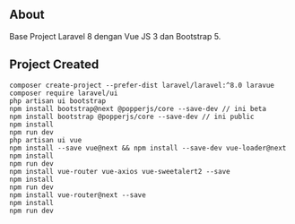 ## About

Base Project Laravel 8 dengan Vue JS 3 dan Bootstrap 5.


## Project Created

```
composer create-project --prefer-dist laravel/laravel:^8.0 laravue
composer require laravel/ui
php artisan ui bootstrap
npm install bootstrap@next @popperjs/core --save-dev // ini beta
npm install bootstrap @popperjs/core --save-dev // ini public
npm install
npm run dev
php artisan ui vue
npm install --save vue@next && npm install --save-dev vue-loader@next
npm install
npm run dev
npm install vue-router vue-axios vue-sweetalert2 --save
npm install
npm run dev
npm install vue-router@next --save
npm install
npm run dev
```

